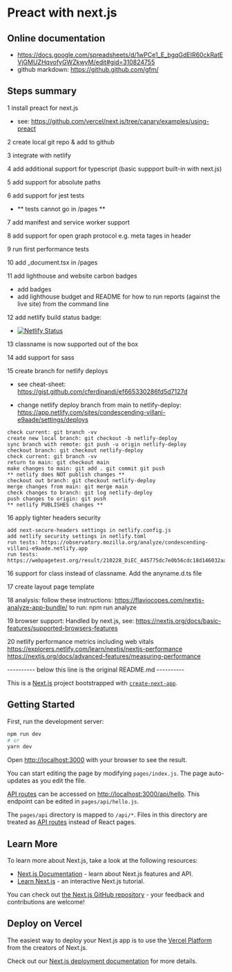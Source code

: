 # Preact with next.js

## Online documentation

  - https://docs.google.com/spreadsheets/d/1wPCe1_E_bgqGdEIR60ckRatEVjGMUZHqvofyGWZkwyM/edit#gid=310824755
  - github markdown: https://github.github.com/gfm/

## Steps summary

1 install preact for next.js

  - see: https://github.com/vercel/next.js/tree/canary/examples/using-preact

2 create local git repo & add to github

3 integrate with netlify

4 add additional support for typescript (basic suppport built-in with next.js)

5 add support for absolute paths

6 add support for jest tests

  - ** tests cannot go in /pages **

7 add manifest and service worker support

8 add support for open graph protocol e.g. meta tages in header

9 run first performance tests

10 add _document.tsx in /pages

11 add lighthouse and website carbon badges

  - add badges
  - add lighthouse budget and README for how to run reports (against the live site) from the command line

12 add netlify build status badge:

  - [![Netlify Status](https://api.netlify.com/api/v1/badges/95741ee3-ab8b-47f4-a4ca-b039765160f1/deploy-status)](https://app.netlify.com/sites/snapdragon-retrieval/deploys)

13 classname is now supported out of the box

14 add support for sass

15 create branch for netlify deploys

  - see cheat-sheet: https://gist.github.com/cferdinandi/ef665330286fd5d7127d

  - change netlify deploy branch from main to netlify-deploy: https://app.netlify.com/sites/condescending-villani-e9aade/settings/deploys

  ```
  check current: git branch -vv
  create new local branch: git checkout -b netlify-deploy
  sync branch with remote: git push -u origin netlify-deploy
  checkout branch: git checkout netlify-deploy
  check current: git branch -vv
  return to main: git checkout main
  make changes to main: git add . git commit git push
  ** netlify does NOT publish changes **
  checkout out branch: git checkout netlify-deploy
  merge changes from main: git merge main
  check changes to branch: git log netlify-deploy
  push changes to origin: git push
  ** netlify PUBLISHES changes **
  ```
16 apply tighter headers security

  ```
  add next-secure-headers settings in netlify.config.js
  add netlify security settings in netlify.toml
  run tests: https://observatory.mozilla.org/analyze/condescending-villani-e9aade.netlify.app
  run tests: https://webpagetest.org/result/210228_DiEC_445775dc7e0b56cdc18d146032aae636/
  ```

16 support for class instead of classname. Add the anyname.d.ts file

17 create layout page template

18 analysis: 
   follow these instructions: https://flaviocopes.com/nextjs-analyze-app-bundle/
   to run: npm run analyze

19 browser support:
   Handled by next.js, see: https://nextjs.org/docs/basic-features/supported-browsers-features

20 netlify performance metrics including web vitals
   https://explorers.netlify.com/learn/nextjs/nextjs-performance
   https://nextjs.org/docs/advanced-features/measuring-performance    

---------- below this line is the original README.md ----------

This is a [Next.js](https://nextjs.org/) project bootstrapped with [`create-next-app`](https://github.com/vercel/next.js/tree/canary/packages/create-next-app).

## Getting Started

First, run the development server:

```bash
npm run dev
# or
yarn dev
```

Open [http://localhost:3000](http://localhost:3000) with your browser to see the result.

You can start editing the page by modifying `pages/index.js`. The page auto-updates as you edit the file.

[API routes](https://nextjs.org/docs/api-routes/introduction) can be accessed on [http://localhost:3000/api/hello](http://localhost:3000/api/hello). This endpoint can be edited in `pages/api/hello.js`.

The `pages/api` directory is mapped to `/api/*`. Files in this directory are treated as [API routes](https://nextjs.org/docs/api-routes/introduction) instead of React pages.

## Learn More

To learn more about Next.js, take a look at the following resources:

- [Next.js Documentation](https://nextjs.org/docs) - learn about Next.js features and API.
- [Learn Next.js](https://nextjs.org/learn) - an interactive Next.js tutorial.

You can check out [the Next.js GitHub repository](https://github.com/vercel/next.js/) - your feedback and contributions are welcome!

## Deploy on Vercel

The easiest way to deploy your Next.js app is to use the [Vercel Platform](https://vercel.com/new?utm_medium=default-template&filter=next.js&utm_source=create-next-app&utm_campaign=create-next-app-readme) from the creators of Next.js.

Check out our [Next.js deployment documentation](https://nextjs.org/docs/deployment) for more details.
